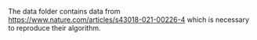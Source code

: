 The data folder contains data from https://www.nature.com/articles/s43018-021-00226-4 which is necessary to reproduce their algorithm.
